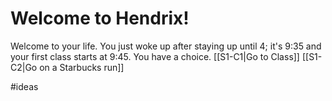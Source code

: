 # Welcome to Hendrix!
Welcome to your life. You just woke up after staying up until 4; it's 9:35 and your first class starts at 9:45. You have a choice. 
[[S1-C1|Go to Class]]
[[S1-C2|Go on a Starbucks run]]

#ideas